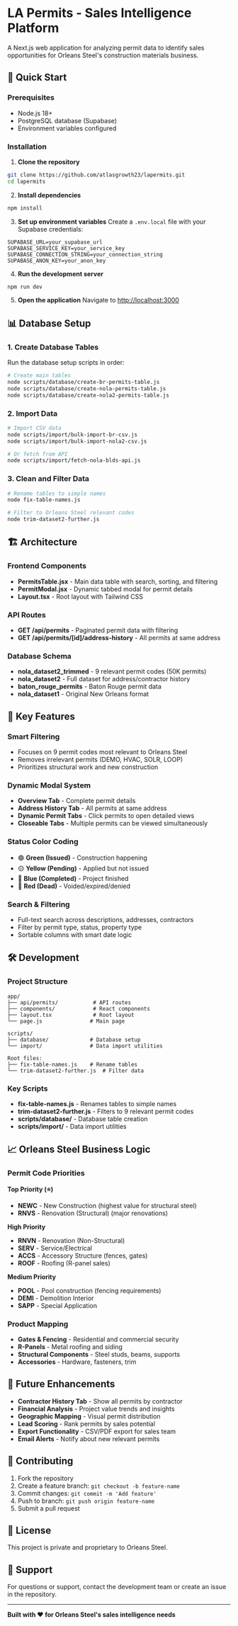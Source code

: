 # LA Permits - Sales Intelligence Platform

A Next.js web application for analyzing permit data to identify sales opportunities for Orleans Steel's construction materials business.

## 🚀 Quick Start

### Prerequisites
- Node.js 18+
- PostgreSQL database (Supabase)
- Environment variables configured

### Installation

1. **Clone the repository**
```bash
git clone https://github.com/atlasgrowth23/lapermits.git
cd lapermits
```

2. **Install dependencies**
```bash
npm install
```

3. **Set up environment variables**
Create a `.env.local` file with your Supabase credentials:
```env
SUPABASE_URL=your_supabase_url
SUPABASE_SERVICE_KEY=your_service_key
SUPABASE_CONNECTION_STRING=your_connection_string
SUPABASE_ANON_KEY=your_anon_key
```

4. **Run the development server**
```bash
npm run dev
```

5. **Open the application**
Navigate to [http://localhost:3000](http://localhost:3000)

## 📊 Database Setup

### 1. Create Database Tables
Run the database setup scripts in order:

```bash
# Create main tables
node scripts/database/create-br-permits-table.js
node scripts/database/create-nola-permits-table.js
node scripts/database/create-nola2-permits-table.js
```

### 2. Import Data
```bash
# Import CSV data
node scripts/import/bulk-import-br-csv.js
node scripts/import/bulk-import-nola2-csv.js

# Or fetch from API
node scripts/import/fetch-nola-blds-api.js
```

### 3. Clean and Filter Data
```bash
# Rename tables to simple names
node fix-table-names.js

# Filter to Orleans Steel relevant codes
node trim-dataset2-further.js
```

## 🏗️ Architecture

### Frontend Components
- **PermitsTable.jsx** - Main data table with search, sorting, and filtering
- **PermitModal.jsx** - Dynamic tabbed modal for permit details
- **Layout.tsx** - Root layout with Tailwind CSS

### API Routes
- **GET /api/permits** - Paginated permit data with filtering
- **GET /api/permits/[id]/address-history** - All permits at same address

### Database Schema
- **nola_dataset2_trimmed** - 9 relevant permit codes (50K permits)
- **nola_dataset2** - Full dataset for address/contractor history
- **baton_rouge_permits** - Baton Rouge permit data
- **nola_dataset1** - Original New Orleans format

## 🎯 Key Features

### Smart Filtering
- Focuses on 9 permit codes most relevant to Orleans Steel
- Removes irrelevant permits (DEMO, HVAC, SOLR, LOOP)
- Prioritizes structural work and new construction

### Dynamic Modal System
- **Overview Tab** - Complete permit details
- **Address History Tab** - All permits at same address  
- **Dynamic Permit Tabs** - Click permits to open detailed views
- **Closeable Tabs** - Multiple permits can be viewed simultaneously

### Status Color Coding
- 🟢 **Green (Issued)** - Construction happening
- 🟡 **Yellow (Pending)** - Applied but not issued
- 🔵 **Blue (Completed)** - Project finished
- 🔴 **Red (Dead)** - Voided/expired/denied

### Search & Filtering
- Full-text search across descriptions, addresses, contractors
- Filter by permit type, status, property type
- Sortable columns with smart date logic

## 🛠️ Development

### Project Structure
```
app/
├── api/permits/           # API routes
├── components/            # React components
├── layout.tsx             # Root layout
└── page.js               # Main page

scripts/
├── database/             # Database setup
└── import/               # Data import utilities

Root files:
├── fix-table-names.js    # Rename tables
└── trim-dataset2-further.js  # Filter data
```

### Key Scripts
- **fix-table-names.js** - Renames tables to simple names
- **trim-dataset2-further.js** - Filters to 9 relevant permit codes
- **scripts/database/** - Database table creation
- **scripts/import/** - Data import utilities

## 📈 Orleans Steel Business Logic

### Permit Code Priorities

**Top Priority (⭐)**
- **NEWC** - New Construction (highest value for structural steel)
- **RNVS** - Renovation (Structural) (major renovations)

**High Priority**
- **RNVN** - Renovation (Non-Structural)
- **SERV** - Service/Electrical
- **ACCS** - Accessory Structure (fences, gates)
- **ROOF** - Roofing (R-panel sales)

**Medium Priority**
- **POOL** - Pool construction (fencing requirements)
- **DEMI** - Demolition Interior
- **SAPP** - Special Application

### Product Mapping
- **Gates & Fencing** - Residential and commercial security
- **R-Panels** - Metal roofing and siding
- **Structural Components** - Steel studs, beams, supports
- **Accessories** - Hardware, fasteners, trim

## 🔮 Future Enhancements

- **Contractor History Tab** - Show all permits by contractor
- **Financial Analysis** - Project value trends and insights
- **Geographic Mapping** - Visual permit distribution
- **Lead Scoring** - Rank permits by sales potential
- **Export Functionality** - CSV/PDF export for sales team
- **Email Alerts** - Notify about new relevant permits

## 📝 Contributing

1. Fork the repository
2. Create a feature branch: `git checkout -b feature-name`
3. Commit changes: `git commit -m 'Add feature'`
4. Push to branch: `git push origin feature-name`
5. Submit a pull request

## 📄 License

This project is private and proprietary to Orleans Steel.

## 🤝 Support

For questions or support, contact the development team or create an issue in the repository.

---

**Built with ❤️ for Orleans Steel's sales intelligence needs**